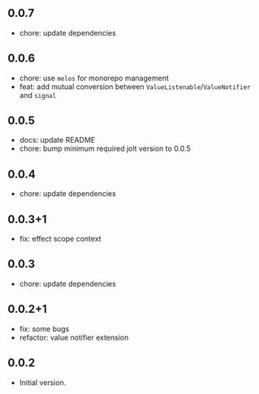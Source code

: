 ## 0.0.7

- chore: update dependencies

## 0.0.6

- chore: use `melos` for monorepo management
- feat: add mutual conversion between `ValueListenable`/`ValueNotifier` and `signal`

## 0.0.5
- docs: update README
- chore: bump minimum required jolt version to 0.0.5

## 0.0.4

- chore: update dependencies

## 0.0.3+1

- fix: effect scope context

## 0.0.3

- chore: update dependencies

## 0.0.2+1

- fix: some bugs
- refactor: value notifier extension

## 0.0.2

- Initial version.
